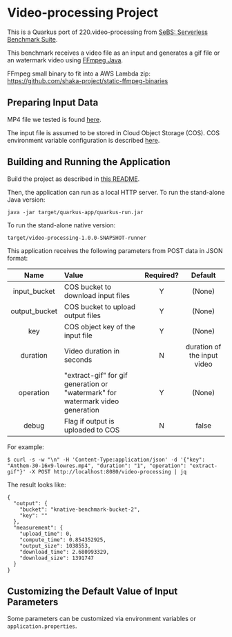 # Video-processing Project

This is a Quarkus port of 220.video-processing from [SeBS: Serverless Benchmark Suite](https://github.com/spcl/serverless-benchmarks).

This benchmark receives a video file as an input and generates a gif file or an watermark video using [FFmpeg Java](https://github.com/bramp/ffmpeg-cli-wrapper).

FFmpeg small binary to fit into a AWS Lambda zip: https://github.com/shaka-project/static-ffmpeg-binaries

## Preparing Input Data 

MP4 file we tested is found [here](https://github.com/spcl/serverless-benchmarks-data/tree/6a17a460f289e166abb47ea6298fb939e80e8beb/200.multimedia/220.video-processing).

The input file is assumed to be stored in Cloud Object Storage (COS). COS environment variable configuration is described [here]( ../UsingCloudObjectStorage.md).

## Building and Running the Application

Build the project as described in [this README](../../README.md).

Then, the application can run as a local HTTP server.
To run the stand-alone Java version:
```shell
java -jar target/quarkus-app/quarkus-run.jar
```
To run the stand-alone native version:
```shell
target/video-processing-1.0.0-SNAPSHOT-runner
```

This application receives the following parameters from POST data in JSON format:

|     Name      | Value                                                                          | Required? |           Default           |
|:-------------:|:-------------------------------------------------------------------------------|:---------:|:---------------------------:|
| input_bucket  | COS bucket to download input files                                             |     Y     |           (None)            |
| output_bucket | COS bucket to upload output files                                              |     Y     |           (None)            |
|      key      | COS object key of the input file                                               |     Y     |           (None)            |
|   duration    | Video duration in seconds                                                      |     N     | duration of the input video |
|   operation   | "extract-gif" for gif generation or "watermark" for watermark video generation |     Y     |           (None)            |
|     debug     | Flag if output is uploaded to COS                                              |     N     |            false            |

For example:

```shell
$ curl -s -w "\n" -H 'Content-Type:application/json' -d '{"key": "Anthem-30-16x9-lowres.mp4", "duration": "1", "operation": "extract-gif"}' -X POST http://localhost:8080/video-processing | jq
```
The result looks like:
```
{
  "output": {
    "bucket": "knative-benchmark-bucket-2",
    "key": ""
  },
  "measurement": {
    "upload_time": 0,
    "compute_time": 0.854352925,
    "output_size": 1038553,
    "download_time": 2.680993329,
    "download_size": 1391747
  }
}
```

## Customizing the Default Value of Input Parameters

Some parameters can be customized via environment variables or `application.properties`.
